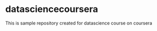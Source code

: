 datasciencecoursera
===================

This is sample repository created for datascience course on coursera
